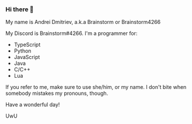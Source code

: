 ### Hi there 👋
My name is Andrei Dmitriev, a.k.a Brainstorm or Brainstorm4266

My Discord is Brainstorm#4266.
I'm a programmer for:
- TypeScript
- Python
- JavaScript
- Java
- C/C++
- Lua

If you refer to me, make sure to use she/him, or my name. I don't bite when somebody mistakes my pronouns, though.

Have a wonderful day!

UwU
